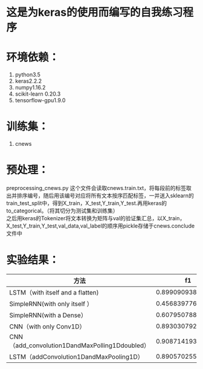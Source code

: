 这是为keras的使用而编写的自我练习程序
====================================
# 环境依赖：
1. python3.5
2. keras2.2.2
3. numpy1.16.2
4. scikit-learn 0.20.3
5. tensorflow-gpu1.9.0

# 训练集：
1. cnews

# 预处理：
preprocessing_cnews.py
这个文件会读取cnews.train.txt，将每段前的标签取出并排序编号，随后用该编号对应将所有文本按序匹配标签，一并送入sklearn的train_test_split中，得到X_train，X_test,Y_train,Y_test.再用keras的to_categorical。（将其切分为测试集和训练集）  
之后用keras的Tokenizer将文本转换为矩阵与val的验证集汇总，以X_train，X_test,Y_train,Y_test,val_data,val_label的顺序用pickle存储于cnews.conclude文件中



# 实验结果：

方法|f1|recall|precision
----|--------|--------|---------
LSTM（with itself and a flatten)|0.899090938618863|0.9016|0.906488425734453
SimpleRNN(with only itself ）|0.456839776711619|0.4582|0.486761156984287
SimpleRNN(with a Dense）|0.607950788357987|0.6158|0.627004915062812
CNN（with only Conv1D）|0.893030792871051|0.8946|0.897924332106227
CNN（add_convolution1DandMaxPolling1Ddoubled）|0.908714193119703|0.9102|0.912187193540087
LSTM（addConvolution1DandMaxPooling1D）|0.890570255487257|0.8934|0.902463295185187
